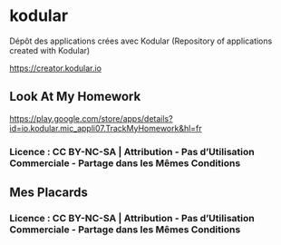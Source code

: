 # kodular
Dépôt des applications crées avec Kodular (Repository of applications created with Kodular)

https://creator.kodular.io

## Look At My Homework
https://play.google.com/store/apps/details?id=io.kodular.mic_appli07.TrackMyHomework&hl=fr

### Licence : CC BY-NC-SA | Attribution - Pas d’Utilisation Commerciale - Partage dans les Mêmes Conditions

## Mes Placards

### Licence : CC BY-NC-SA | Attribution - Pas d’Utilisation Commerciale - Partage dans les Mêmes Conditions
